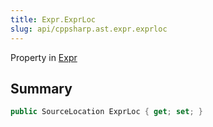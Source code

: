 ```yaml
---
title: Expr.ExprLoc
slug: api/cppsharp.ast.expr.exprloc
---
```

Property in [Expr](/api/cppsharp/ast/expr)

## Summary



```csharp
public SourceLocation ExprLoc { get; set; }
```

